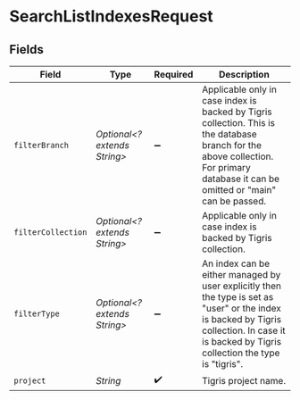 # SearchListIndexesRequest


## Fields

| Field                                                                                                                                                                                         | Type                                                                                                                                                                                          | Required                                                                                                                                                                                      | Description                                                                                                                                                                                   |
| --------------------------------------------------------------------------------------------------------------------------------------------------------------------------------------------- | --------------------------------------------------------------------------------------------------------------------------------------------------------------------------------------------- | --------------------------------------------------------------------------------------------------------------------------------------------------------------------------------------------- | --------------------------------------------------------------------------------------------------------------------------------------------------------------------------------------------- |
| `filterBranch`                                                                                                                                                                                | *Optional<? extends String>*                                                                                                                                                                  | :heavy_minus_sign:                                                                                                                                                                            | Applicable only in case index is backed by Tigris collection. This is the database branch for the above collection. For primary database it can be omitted or "main" can be passed.           |
| `filterCollection`                                                                                                                                                                            | *Optional<? extends String>*                                                                                                                                                                  | :heavy_minus_sign:                                                                                                                                                                            | Applicable only in case index is backed by Tigris collection.                                                                                                                                 |
| `filterType`                                                                                                                                                                                  | *Optional<? extends String>*                                                                                                                                                                  | :heavy_minus_sign:                                                                                                                                                                            | An index can be either managed by user explicitly then the type is set as "user" or the index is backed by Tigris collection. In case it is backed by Tigris collection the type is "tigris". |
| `project`                                                                                                                                                                                     | *String*                                                                                                                                                                                      | :heavy_check_mark:                                                                                                                                                                            | Tigris project name.                                                                                                                                                                          |